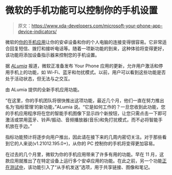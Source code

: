 # 微软的手机功能可以控制你的手机设置

> 原文：<https://www.xda-developers.com/microsoft-your-phone-app-device-indicators/>

微软的[你的手机应用](https://www.xda-developers.com/tag/your-phone/)让你的安卓设备和你的个人电脑的连接变得很容易。它非常适合回复短信、拨打和接听电话等。随着一项新功能的到来，这种体验将变得更好，该功能将添加设备指示器来控制您的手机设置。

据 *[ALumia](http://www.aggiornamentilumia.it/2021/02/18/your-phone-indicatori-anteprima-della-nuova-funzionalita-per-la-gestione-del-vostro-smartphone/)* 报道，微软正准备发布 Your Phone 应用的更新，允许用户激活和停用手机上的功能，如 Wi-Fi、蓝牙和勿扰模式。以前，用户可以看到这些功能是否处于活动状态，但无法与之交互。

由 ALumia 提供的全新手机应用功能。

“在这里，你的手机团队将很快推出这项功能，最近几个月，他们一直在努力推出名为‘指标管理’的新功能，”ALumia 说。“它是如何工作的？一旦您收到此功能，您的手机应用程序将在您的智能手机图像下显示四个新按钮，让您只需点击一下即可激活或禁用蓝牙、铃声/振动、音频播放器(音乐)和免打扰模式，而不必将智能手机放在手边。”

指标功能预计将逐步向用户推出，因此请在接下来的几周内密切关注。对于那些看到它的人来说(v1.21012.195.0+)，从你的 PC 控制你的手机将变得更加容易。

在过去的几个月里，微软为你的手机应用带来了许多有用的功能。早在 11 月，这款应用就推出了在特定设备上运行多个安卓应用的功能。在此之前，另一个功能[正在测试中](https://www.xda-developers.com/microsofts-your-phone-app-testing-sent-from-phone-option-sharing-links-images-notes/)，该功能引入了“从手机发送”选项，用于共享链接、图像和笔记。